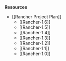 **Resources**
* [[Rancher Project Plan]]
  * [[Rancher-1.6]]
  * [[Rancher-1.5]]
  * [[Rancher-1.4]]
  * [[Rancher-1.3]]
  * [[Rancher-1.2]]
  * [[Rancher-1.1]]
  * [[Rancher-1.0]]